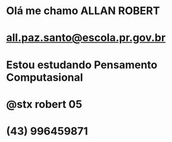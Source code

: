 #  Olá me chamo ALLAN ROBERT
# all.paz.santo@escola.pr.gov.br
# Estou estudando Pensamento Computasional 
# @stx robert 05 
# (43) 996459871
